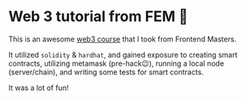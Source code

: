 # Web 3 tutorial from FEM 💪

This is an awesome [web3 course](https://frontendmasters.com/courses/web3-smart-contracts/) that I took from Frontend Masters.

It utilized `solidity` & `hardhat`, and gained exposure to creating smart
contracts, utilizing metamask (pre-hack😉), running a local node (server/chain), and writing some tests for smart contracts.

It was a lot of fun!
